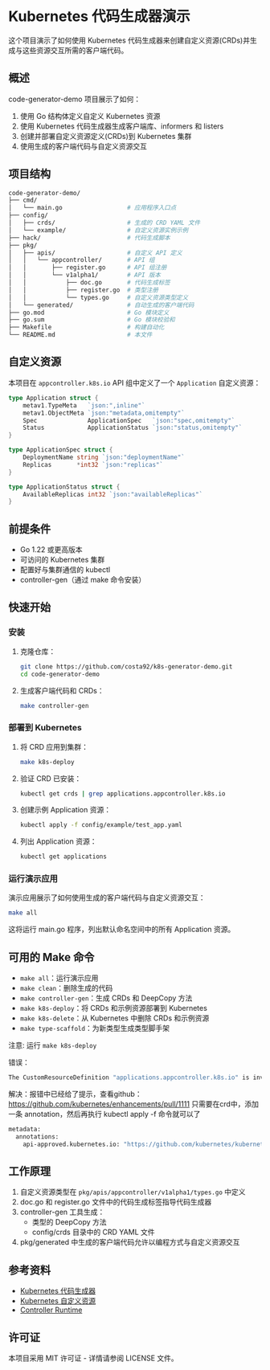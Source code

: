 # Kubernetes 代码生成器演示

这个项目演示了如何使用 Kubernetes 代码生成器来创建自定义资源(CRDs)并生成与这些资源交互所需的客户端代码。

## 概述

code-generator-demo 项目展示了如何：

1. 使用 Go 结构体定义自定义 Kubernetes 资源
2. 使用 Kubernetes 代码生成器生成客户端库、informers 和 listers
3. 创建并部署自定义资源定义(CRDs)到 Kubernetes 集群
4. 使用生成的客户端代码与自定义资源交互

## 项目结构

```sh
code-generator-demo/
├── cmd/
│   └── main.go                  # 应用程序入口点
├── config/
│   ├── crds/                    # 生成的 CRD YAML 文件
│   └── example/                 # 自定义资源实例示例
├── hack/                        # 代码生成脚本
├── pkg/
│   ├── apis/                    # 自定义 API 定义
│   │   └── appcontroller/       # API 组
│   │       ├── register.go      # API 组注册
│   │       └── v1alpha1/        # API 版本
│   │           ├── doc.go       # 代码生成标签
│   │           ├── register.go  # 类型注册
│   │           └── types.go     # 自定义资源类型定义
│   └── generated/               # 自动生成的客户端代码
├── go.mod                       # Go 模块定义
├── go.sum                       # Go 模块校验和
├── Makefile                     # 构建自动化
└── README.md                    # 本文件
```

## 自定义资源

本项目在 `appcontroller.k8s.io` API 组中定义了一个 `Application` 自定义资源：

```go
type Application struct {
    metav1.TypeMeta   `json:",inline"`
    metav1.ObjectMeta `json:"metadata,omitempty"`
    Spec              ApplicationSpec   `json:"spec,omitempty"`
    Status            ApplicationStatus `json:"status,omitempty"`
}

type ApplicationSpec struct {
    DeploymentName string `json:"deploymentName"`
    Replicas       *int32 `json:"replicas"`
}

type ApplicationStatus struct {
    AvailableReplicas int32 `json:"availableReplicas"`
}
```

## 前提条件

- Go 1.22 或更高版本
- 可访问的 Kubernetes 集群
- 配置好与集群通信的 kubectl
- controller-gen（通过 make 命令安装）

## 快速开始

### 安装

1. 克隆仓库：
  
   ```bash
   git clone https://github.com/costa92/k8s-generator-demo.git
   cd code-generator-demo
   ```

2. 生成客户端代码和 CRDs：

   ```bash
   make controller-gen
   ```

### 部署到 Kubernetes

1. 将 CRD 应用到集群：
   
   ```bash
   make k8s-deploy
   ```

2. 验证 CRD 已安装：
   
   ```bash
   kubectl get crds | grep applications.appcontroller.k8s.io
   ```

3. 创建示例 Application 资源：
   
   ```bash
   kubectl apply -f config/example/test_app.yaml
   ```

4. 列出 Application 资源：
   
   ```bash
   kubectl get applications
   ```

### 运行演示应用

演示应用展示了如何使用生成的客户端代码与自定义资源交互：

```bash
make all
```

这将运行 main.go 程序，列出默认命名空间中的所有 Application 资源。

## 可用的 Make 命令

- `make all`：运行演示应用
- `make clean`：删除生成的代码
- `make controller-gen`：生成 CRDs 和 DeepCopy 方法
- `make k8s-deploy`：将 CRDs 和示例资源部署到 Kubernetes
- `make k8s-delete`：从 Kubernetes 中删除 CRDs 和示例资源
- `make type-scaffold`：为新类型生成类型脚手架

注意: 运行 `make k8s-deploy`

错误：

```sh
The CustomResourceDefinition "applications.appcontroller.k8s.io" is invalid: metadata.annotations[api-approved.kubernetes.io]: Required value: protected groups must have approval annotation "api-approved.kubernetes.io", see https://github.com/kubernetes/enhancements/pull/1111

```

解决：报错中已经给了提示，查看github：https://github.com/kubernetes/enhancements/pull/1111
只需要在crd中，添加一条 annotation，然后再执行 kubectl apply -f 命令就可以了

```sh
metadata:
  annotations:
    api-approved.kubernetes.io: "https://github.com/kubernetes/kubernetes/pull/78458"
```

## 工作原理

1. 自定义资源类型在 `pkg/apis/appcontroller/v1alpha1/types.go` 中定义
2. doc.go 和 register.go 文件中的代码生成标签指导代码生成器
3. controller-gen 工具生成：
   - 类型的 DeepCopy 方法
   - config/crds 目录中的 CRD YAML 文件
4. pkg/generated 中生成的客户端代码允许以编程方式与自定义资源交互

## 参考资料

- [Kubernetes 代码生成器](https://github.com/kubernetes/code-generator)
- [Kubernetes 自定义资源](https://kubernetes.io/zh/docs/concepts/extend-kubernetes/api-extension/custom-resources/)
- [Controller Runtime](https://github.com/kubernetes-sigs/controller-runtime)

## 许可证

本项目采用 MIT 许可证 - 详情请参阅 LICENSE 文件。